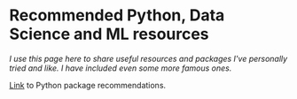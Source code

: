 # Recommended Python, Data Science and ML resources
*I use this page here to share useful resources and packages I've personally tried and like. I have included even some more famous ones.*

[Link](Python_packages.md) to Python package recommendations.

